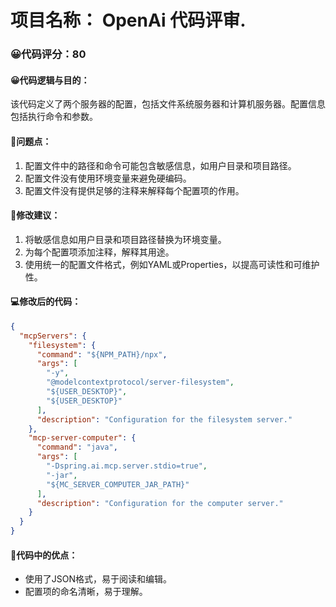 # 项目名称： OpenAi 代码评审.
### 😀代码评分：80
#### 😀代码逻辑与目的：
该代码定义了两个服务器的配置，包括文件系统服务器和计算机服务器。配置信息包括执行命令和参数。

#### 🤔问题点：
1. 配置文件中的路径和命令可能包含敏感信息，如用户目录和项目路径。
2. 配置文件没有使用环境变量来避免硬编码。
3. 配置文件没有提供足够的注释来解释每个配置项的作用。

#### 🎯修改建议：
1. 将敏感信息如用户目录和项目路径替换为环境变量。
2. 为每个配置项添加注释，解释其用途。
3. 使用统一的配置文件格式，例如YAML或Properties，以提高可读性和可维护性。

#### 💻修改后的代码：
```json
{
  "mcpServers": {
    "filesystem": {
      "command": "${NPM_PATH}/npx",
      "args": [
        "-y",
        "@modelcontextprotocol/server-filesystem",
        "${USER_DESKTOP}",
        "${USER_DESKTOP}"
      ],
      "description": "Configuration for the filesystem server."
    },
    "mcp-server-computer": {
      "command": "java",
      "args": [
        "-Dspring.ai.mcp.server.stdio=true",
        "-jar",
        "${MC_SERVER_COMPUTER_JAR_PATH}"
      ],
      "description": "Configuration for the computer server."
    }
  }
}
```

#### 🌟代码中的优点：
- 使用了JSON格式，易于阅读和编辑。
- 配置项的命名清晰，易于理解。